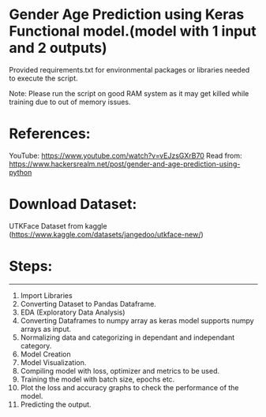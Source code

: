 # Gender Age Prediction using Keras Functional model.(model with 1 input and 2 outputs)

Provided requirements.txt for environmental packages or libraries needed to execute the script.

Note: Please run the script on good RAM system as it may get killed while training due to out of memory issues.

# References:
YouTube: https://www.youtube.com/watch?v=vEJzsGXrB70
Read from: https://www.hackersrealm.net/post/gender-and-age-prediction-using-python

# Download Dataset: 
UTKFace Dataset from kaggle (https://www.kaggle.com/datasets/jangedoo/utkface-new/)


# Steps:
---------
1. Import Libraries
2. Converting Dataset to Pandas Dataframe.
3. EDA (Exploratory Data Analysis)
4. Converting Dataframes to numpy array as keras model supports numpy arrays as input.
5. Normalizing data and categorizing in dependant and independant category.
6. Model Creation
7. Model Visualization.
8. Compiling model with loss, optimizer and metrics to be used.
9. Training the model with batch size, epochs etc.
10. Plot the loss and accuracy graphs to check the performance of the model.
11. Predicting the output.


